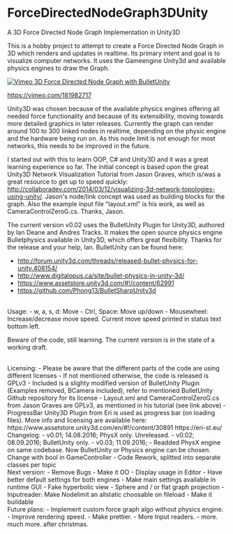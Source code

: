 # ForceDirectedNodeGraph3DUnity
A 3D Force Directed Node Graph Implementation in Unity3D

This is a hobby project to attempt to create a Force Directed Node Graph in 3D which renders and updates in realtime. Its primary intent and goal is to visualize computer networks. It uses the Gameengine Unity3d and available physics engines to draw the Graph.

[![Vimeo 3D Force Directed Node Graph with BulletUnity](https://i.vimeocdn.com/video/590726525_590x332.jpg)](https://vimeo.com/181982717 "3D Force Directed Node Graph with BulletUnity")

https://vimeo.com/181982717

Unity3D was chosen because of the available physics engines offering all needed force functionality and because of its extensibility, moving towards more detailed graphics in later releases. Currently the graph can render around 100 to 300 linked nodes  in realtime, depending on the physic engine and the hardware being run on. As this node limit is not enough for most networks, this needs to be improved in the future.

I started out with this to learn OOP, C# and Unity3D and it was a great learning experience so far. The initial concept is based upon the great Unity3D Network Visualization Tutorial from Jason Graves, which is/was a great resource to get up to speed quickly: http://collaboradev.com/2014/03/12/visualizing-3d-network-topologies-using-unity/. Jason's node/link concept was used as building blocks for the graph. Also the example input file "layout.xml" is his work, as well as CameraControlZeroG.cs. Thanks, Jason.

The current version v0.02 uses the BulletUnity Plugin for Unity3D, authored by Ian Deane and Andres Tracks. It makes the open source physics engine Bulletphysics available in Unity3D, which offers great flexibility. Thanks for the release and your help, Ian. BulletUnity can be found here:
- http://forum.unity3d.com/threads/released-bullet-physics-for-unity.408154/
- http://www.digitalopus.ca/site/bullet-physics-in-unity-3d/
- https://www.assetstore.unity3d.com/#!/content/62991
- https://github.com/Phong13/BulletSharpUnity3d

<br>
Usage:
- w, a, s, d: Move
- Ctrl, Space: Move up/down
- Mousewheel: Increase/decrease move speed. Current move speed printed in status text bottom left.

Beware of the code, still learning. The current version is in the state of a working draft.

<br>
Licensing:
- Please be aware that the different parts of the code are using different licenses
- If not mentioned otherwise, the code is released is GPLv3
- Included is a slighty modified version of BulletUnity Plugin (Examples removed, BCamera included), refer to mentioned BulletUnity Github repository for its license
- Layout.xml and CameraControlZeroG.cs from Jason Graves are GPLv3, as mentioned in his tutorial (see link above)
- ProgressBar Unity3D Plugin from Eri is used as progress bar (on loading files). More info and licensing are available here:
      https://www.assetstore.unity3d.com/en/#!/content/30891
      https://eri-st.eu/

<br>
Changelog:
- v0.01; 14.08.2016; PhysX only. Unreleased.
- v0.02; 08.09.2016; BulletUnity only.
- v0.03; 11.09.2016; 
	- Readded PhysX engine on same codebase. Now BulletUnity or Physics engine can be chosen. Change with bool in GameController
	- Code Rework, splitted into separate classes per topic

<br>
Next version:
- Remove Bugs
- Make it OO
- Display usage in Editor
- Have better default settings for both engines
- Make main settings available in runtime GUI
- Fake hyperbolic view
- Sphere and / or flat graph projection
- Inputreader: Make Nodelimit an allstatic choosable on fileload
- Make it buildable

<br>
Future plans:
- Implement custom force graph algo without physics engine.
- Improve rendering speed.
- Make prettier. 
- More Input readers.
- more. much more. after christmas.
